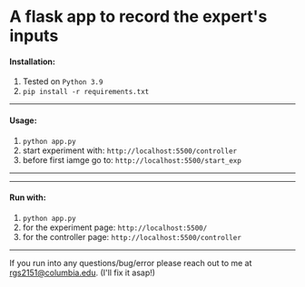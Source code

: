 # A flask app to record the expert's inputs

#### Installation:

1. Tested on `Python 3.9`
2. `pip install -r requirements.txt`

---

#### Usage:

1. `python app.py`
2. start experiment with: `http://localhost:5500/controller`
3. before first iamge go to: `http://localhost:5500/start_exp`

---


---

#### Run with:

1. `python app.py`
2. for the experiment page: `http://localhost:5500/`
3. for the controller page: `http://localhost:5500/controller`

---

If you run into any questions/bug/error please reach out to me at rgs2151@columbia.edu. (I'll fix it asap!)
